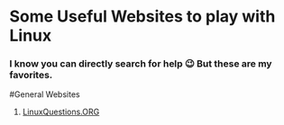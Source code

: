# Some Useful Websites to play with Linux
### I know you can directly search for help :wink: But these are my favorites.

#General Websites
1. [LinuxQuestions.ORG](https:linuxquestions.org)
